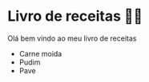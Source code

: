 # Livro de receitas :man_cook:

Olá bem vindo ao meu livro de receitas

- Carne moida
- Pudim
- Pave